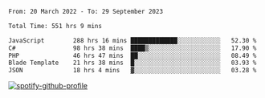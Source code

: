 <!--START_SECTION:waka-->

```txt
From: 20 March 2022 - To: 29 September 2023

Total Time: 551 hrs 9 mins

JavaScript        288 hrs 16 mins █████████████░░░░░░░░░░░░   52.30 %
C#                98 hrs 38 mins  ████▒░░░░░░░░░░░░░░░░░░░░   17.90 %
PHP               46 hrs 47 mins  ██░░░░░░░░░░░░░░░░░░░░░░░   08.49 %
Blade Template    21 hrs 38 mins  █░░░░░░░░░░░░░░░░░░░░░░░░   03.93 %
JSON              18 hrs 4 mins   ▓░░░░░░░░░░░░░░░░░░░░░░░░   03.28 %
```

<!--END_SECTION:waka-->
[![spotify-github-profile](https://spotify-github-profile.vercel.app/api/view?uid=c00zprrvy9xiloa9qnco3hmng&cover_image=true&theme=novatorem&show_offline=false&background_color=121212&bar_color=53b14f&bar_color_cover=false)](https://spotify-github-profile.vercel.app/api/view?uid=c00zprrvy9xiloa9qnco3hmng&redirect=true)



